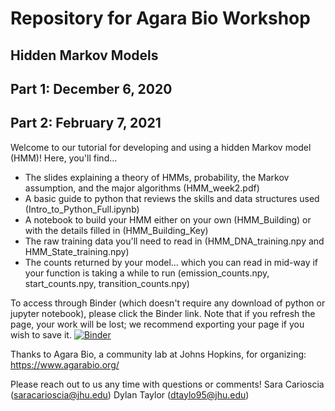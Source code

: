 # Repository for Agara Bio Workshop 
## Hidden Markov Models 
## Part 1: December 6, 2020 
## Part 2: February 7, 2021


Welcome to our tutorial for developing and using a hidden Markov model (HMM)! Here, you'll find... 
- The slides explaining a theory of HMMs, probability, the Markov assumption, and the major algorithms (HMM_week2.pdf) 
- A basic guide to python that reviews the skills and data structures used (Intro_to_Python_Full.ipynb)
- A notebook to build your HMM either on your own (HMM_Building) or with the details filled in (HMM_Building_Key)
- The raw training data you'll need to read in (HMM_DNA_training.npy and HMM_State_training.npy)
- The counts returned by your model... which you can read in mid-way if your function is taking a while to run (emission_counts.npy, start_counts.npy, transition_counts.npy)


To access through Binder (which doesn't require any download of python or jupyter notebook), please click the Binder link. Note that if you refresh the page, your work will be lost; we recommend exporting your page if you wish to save it. 
[![Binder](https://mybinder.org/badge_logo.svg)](https://mybinder.org/v2/gh/scarioscia/hmm_workshop/HEAD)

Thanks to Agara Bio, a community lab at Johns Hopkins, for organizing: https://www.agarabio.org/

Please reach out to us any time with questions or comments! 
Sara Carioscia (saracarioscia@jhu.edu) 
Dylan Taylor (dtaylo95@jhu.edu)
